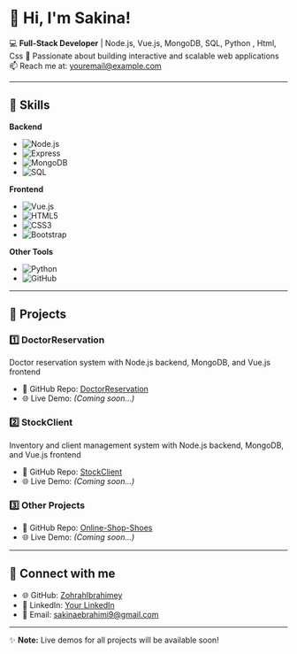 # 👋 Hi, I'm Sakina!

💻 **Full-Stack Developer** | Node.js, Vue.js, MongoDB, SQL, Python , Html, Css
🌱 Passionate about building interactive and scalable web applications  
📫 Reach me at: youremail@example.com  

---

## 🌟 Skills

**Backend**  
-  ![Node.js](https://img.shields.io/badge/Node.js-339933?style=for-the-badge&logo=node.js&logoColor=white)   
-  ![Express](https://img.shields.io/badge/Express.js-000000?style=for-the-badge&logo=express&logoColor=white)  
-  ![MongoDB](https://img.shields.io/badge/MongoDB-47A248?style=for-the-badge&logo=mongodb&logoColor=white)  
-  ![SQL](https://img.shields.io/badge/SQL-4479A1?style=for-the-badge&logo=sql&logoColor=white)  

**Frontend**  
-  ![Vue.js](https://img.shields.io/badge/Vue.js-35495E?style=for-the-badge&logo=vue.js&logoColor=4FC08D)  
-  ![HTML5](https://img.shields.io/badge/HTML5-E34F26?style=for-the-badge&logo=html5&logoColor=white)  
-  ![CSS3](https://img.shields.io/badge/CSS3-1572B6?style=for-the-badge&logo=css3&logoColor=white)  
-  ![Bootstrap](https://img.shields.io/badge/Bootstrap-563D7C?style=for-the-badge&logo=bootstrap&logoColor=white)  

**Other Tools**  
-  ![Python](https://img.shields.io/badge/Python-3776AB?style=for-the-badge&logo=python&logoColor=white)  
-  ![GitHub](https://img.shields.io/badge/GitHub-181717?style=for-the-badge&logo=github&logoColor=white)  

---

## 📂 Projects

### 1️⃣ DoctorReservation
Doctor reservation system with Node.js backend, MongoDB, and Vue.js frontend  
- 🔗 GitHub Repo: [DoctorReservation](https://github.com/SakinaEbrahimi/doctor-reservation)  
- 🌐 Live Demo: *(Coming soon…)*   

### 2️⃣ StockClient
Inventory and client management system with Node.js backend, MongoDB, and Vue.js frontend  
- 🔗 GitHub Repo: [StockClient](https://github.com/SakinaEbrahimi/stock-client)  
- 🌐 Live Demo: *(Coming soon…)* 

### 3️⃣ Other Projects
- 🔗 GitHub Repo: [Online-Shop-Shoes](https://github.com/SakinaEbrahimi/onlineshoesshop)  
- 🌐 Live Demo: *(Coming soon…)*  

---

## 🔗 Connect with me
- 🌐 GitHub: [ZohrahIbrahimey](https://github.com/SakinaEbrahimi)  
- 💼 LinkedIn: [Your LinkedIn](https://www.linkedin.com/in/sakina-ebrahimi)  
- 📧 Email: sakinaebrahimi9@gmail.com  

---

✨ **Note:** Live demos for all projects will be available soon!
